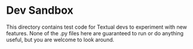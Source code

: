 # Dev Sandbox

This directory contains test code for Textual devs to experiment with new features. None of the .py files here are guaranteed to run or do anything useful, but you are welcome to look around.
